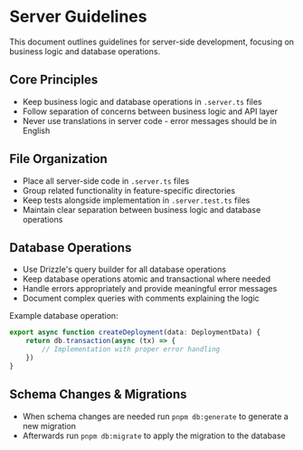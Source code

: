 # Server Guidelines

This document outlines guidelines for server-side development, focusing on
business logic and database operations.

## Core Principles

- Keep business logic and database operations in `.server.ts` files
- Follow separation of concerns between business logic and API layer
- Never use translations in server code - error messages should be in English

## File Organization

- Place all server-side code in `.server.ts` files
- Group related functionality in feature-specific directories
- Keep tests alongside implementation in `.server.test.ts` files
- Maintain clear separation between business logic and database operations

## Database Operations

- Use Drizzle's query builder for all database operations
- Keep database operations atomic and transactional where needed
- Handle errors appropriately and provide meaningful error messages
- Document complex queries with comments explaining the logic

Example database operation:

```typescript
export async function createDeployment(data: DeploymentData) {
	return db.transaction(async (tx) => {
		// Implementation with proper error handling
	})
}
```

## Schema Changes & Migrations

- When schema changes are needed run `pnpm db:generate` to generate a new
  migration
- Afterwards run `pnpm db:migrate` to apply the migration to the database
